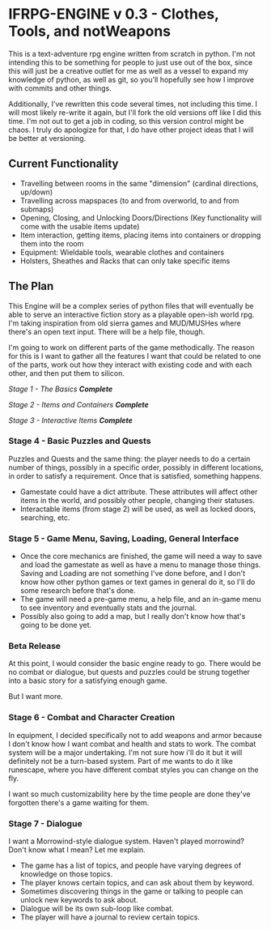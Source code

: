 # IFRPG-ENGINE v 0.3 - Clothes, Tools, and notWeapons

This is a text-adventure rpg engine written from scratch in python. I'm not intending this to be something for people to just use out of the box, since this will just be a creative outlet for me as well as a vessel to expand my knowledge of python, as well as git, so you'll hopefully see how I improve with commits and other things. 

Additionally, I've rewritten this code several times, not including this time. I will most likely re-write it again, but I'll fork the old versions off like I did this time. I'm not out to get a job in coding, so this version control might be chaos. I truly do apologize for that, I do have other project ideas that I will be better at versioning. 

## Current Functionality

* Travelling between rooms in the same "dimension" (cardinal directions, up/down)
* Travelling across mapspaces (to and from overworld, to and from submaps)
* Opening, Closing, and Unlocking Doors/Directions (Key functionality will come with the usable items update)
* Item interaction, getting items, placing items into containers or dropping them into the room
* Equipment: Wieldable tools, wearable clothes and containers
* Holsters, Sheathes and Racks that can only take specific items

## The Plan

This Engine will be a complex series of python files that will eventually be able to serve an interactive fiction story as a playable open-ish world rpg. I'm taking inspiration from old sierra games and MUD/MUSHes where there's an open text input. There will be a help file, though.

I'm going to work on different parts of the game methodically. The reason for this is I want to gather all the features I want that could be related to one of the parts, work out how they interact with existing code and with each other, and then put them to silicon. 

*Stage 1 - The Basics **Complete***

*Stage 2 - Items and Containers **Complete***

*Stage 3 - Interactive Items **Complete***

### Stage 4 - Basic Puzzles and Quests
Puzzles and Quests and the same thing: the player needs to do a certain number of things, possibly in a specific order, possibly in different locations, in order to satisfy a requirement. Once that is satisfied, something happens.

* Gamestate could have a dict attribute. These attributes will affect other items in the world, and possibly other people, changing their statuses.
* Interactable items (from stage 2) will be used, as well as locked doors, searching, etc. 

### Stage 5 - Game Menu, Saving, Loading, General Interface

* Once the core mechanics are finished, the game will need a way to save and load the gamestate as well as have a menu to manage those things. Saving and Loading are not something I've done before, and I don't know how other python games or text games in general do it, so I'll do some research before that's done.
* The game will need a pre-game menu, a help file, and an in-game menu to see inventory and eventually stats and the journal.
* Possibly also going to add a map, but I really don't know how that's going to be done yet.

### Beta Release

At this point, I would consider the basic engine ready to go. There would be no combat or dialogue, but quests and puzzles could be strung together into a basic story for a satisfying enough game. 

But I want more.

### Stage 6 - Combat and Character Creation
In equipment, I decided specifically not to add weapons and armor because I don't know how I want combat and health and stats to work. The combat system will be a major undertaking. I'm not sure how i'll do it but it will definitely not be a turn-based system. Part of me wants to do it like runescape, where you have different combat styles you can change on the fly.

I want so much customizability here by the time people are done they've forgotten there's a game waiting for them.

### Stage 7 - Dialogue
I want a Morrowind-style dialogue system. Haven't played morrowind? Don't know what I mean? Let me explain.

* The game has a list of topics, and people have varying degrees of knowledge on those topics. 
* The player knows certain topics, and can ask about them by keyword. 
* Sometimes discovering things in the game or talking to people can unlock new keywords to ask about.
* Dialogue will be its own sub-loop like combat. 
* The player will have a journal to review certain topics.
